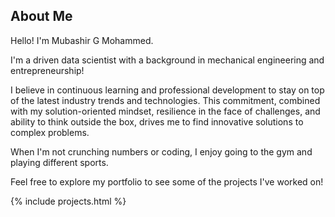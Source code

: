 ## About Me

Hello! I'm Mubashir G Mohammed.

I'm a driven data scientist with a background in mechanical engineering and entrepreneurship!

I believe in continuous learning and professional development to stay on top of the latest industry trends and technologies. This commitment, combined with my solution-oriented mindset, resilience in the face of challenges, and ability to think outside the box, drives me to find innovative solutions to complex problems.

When I'm not crunching numbers or coding, I enjoy going to the gym and playing different sports.

Feel free to explore my portfolio to see some of the projects I've worked on!

{% include projects.html %}
